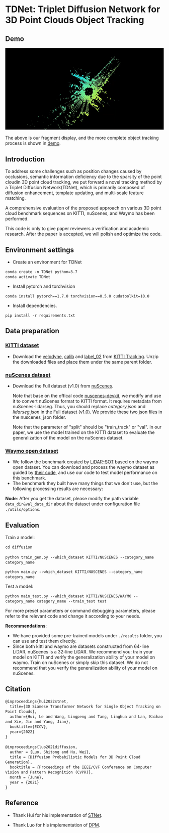 # TDNet: Triplet Diffusion Network for 3D Point Clouds Object Tracking

## Demo

![TDNet](https://github.com/wguo402/TDNet/blob/main/demo.gif)

The above is our fragment display, and the more complete object tracking process is shown in [demo](https://www.bilibili.com/video/BV1Ct421V7Mz/?spm_id_from=333.999.0.0&vd_source=94575dffc53c970af321acb0619d64b4).

## Introduction

To address some challenges such as position changes caused by occlusions, semantic information deficiency due to the sparsity of the point cloudin 3D point cloud tracking, we put forward a novel tracking method by a Triplet Diffusion Network(TDNet), which is primarily composed of diffusion enhancement, template updating, and multi-scale feature matching. 

A comprehensive evaluation of the proposed approach on various 3D point cloud benchmark sequences on KITTI, nuScenes, and Waymo has been performed. 

This code is only to give paper reviewers a verification and academic research. After the paper is accepted, we will polish and optimize the code.


## Environment settings
* Create an environment for TDNet
```
conda create -n TDNet python=3.7
conda activate TDNet
```

* Install pytorch and torchvision
```
conda install pytorch==1.7.0 torchvision==0.5.0 cudatoolkit=10.0
```

* Install dependencies.
```
pip install -r requirements.txt
```

## Data preparation
### [KITTI dataset](https://projet.liris.cnrs.fr/imagine/pub/proceedings/CVPR2012/data/papers/424_O3C-04.pdf)
* Download the [velodyne](http://www.cvlibs.net/download.php?file=data_tracking_velodyne.zip), [calib](http://www.cvlibs.net/download.php?file=data_tracking_calib.zip) and [label_02](http://www.cvlibs.net/download.php?file=data_tracking_label_2.zip) from [KITTI Tracking](http://www.cvlibs.net/datasets/kitti/eval_tracking.php). Unzip the downloaded files and place them under the same parent folder.

### [nuScenes dataset](https://openaccess.thecvf.com/content_CVPR_2020/papers/Caesar_nuScenes_A_Multimodal_Dataset_for_Autonomous_Driving_CVPR_2020_paper.pdf)
* Download the Full dataset (v1.0) from [nuScenes](https://www.nuscenes.org/).
  
    Note that base on the offical code [nuscenes-devkit](https://github.com/nutonomy/nuscenes-devkit), we modify and use it to convert nuScenes format to KITTI format. It requires metadata from nuScenes-lidarseg. Thus, you should replace *category.json* and *lidarseg.json* in the Full dataset (v1.0). We provide these two json files in the nuscenes_json folder.

    Note that the parameter of "split" should be "train_track" or "val". In our paper, we use the model trained on the KITTI dataset to evaluate the generalization of the model on the nuScenes dataset.
	
### [Waymo open dataset](https://openaccess.thecvf.com/content_CVPR_2020/papers/Sun_Scalability_in_Perception_for_Autonomous_Driving_Waymo_Open_Dataset_CVPR_2020_paper.pdf)
* We follow the benchmark created by [LiDAR-SOT](https://github.com/TuSimple/LiDAR_SOT) based on the waymo open dataset. You can download and process the waymo dataset as guided by [their code](https://github.com/TuSimple/LiDAR_SOT), and use our code to test model performance on this benchmark.
* The benchmark they built have many things that we don't use, but the following processing results are necessary:

**Node**: After you get the dataset, please modify the path variable ```data_dir&val_data_dir``` about the dataset under configuration file ```./utils/options```.

## Evaluation

Train a model:

```
cd diffusion

python train_gen.py --which_dataset KITTI/NUSCENES --category_name category_name
```

```
python main.py --which_dataset KITTI/NUSCENES --category_name category_name
```

Test a model:
```
python main_test.py --which_dataset KITTI/NUSCENES/WAYMO --category_name category_name --train_test test
```
For more preset parameters or command debugging parameters, please refer to the relevant code and change it according to your needs.

**Recommendations**: 
- We have provided some pre-trained models under ```./results``` folder, you can use and test them directly.  
- Since both kitti and waymo are datasets constructed from 64-line LiDAR, nuScenes is a 32-line LiDAR. We recommend you: train your model on KITTI and verify the generalization ability of your model on waymo. Train on nuScenes or simply skip this dataset. We do not recommend that you verify the generalization ability of your model on nuScenes. 

## Citation

```
@inproceedings{hui2022stnet,
  title={3D Siamese Transformer Network for Single Object Tracking on Point Clouds},
  author={Hui, Le and Wang, Lingpeng and Tang, Linghua and Lan, Kaihao and Xie, Jin and Yang, Jian},
  booktitle={ECCV},
  year={2022}
}

@inproceedings{luo2021diffusion,
  author = {Luo, Shitong and Hu, Wei},
  title = {Diffusion Probabilistic Models for 3D Point Cloud Generation},
  booktitle = {Proceedings of the IEEE/CVF Conference on Computer Vision and Pattern Recognition (CVPR)},
  month = {June},
  year = {2021}
}
```

## Reference

- Thank Hui for his implementation of [STNet](https://arxiv.org/pdf/2207.11995.pdf). 

- Thank Luo for his implementation of [DPM](https://arxiv.org/pdf/2207.11995.pdf). 


